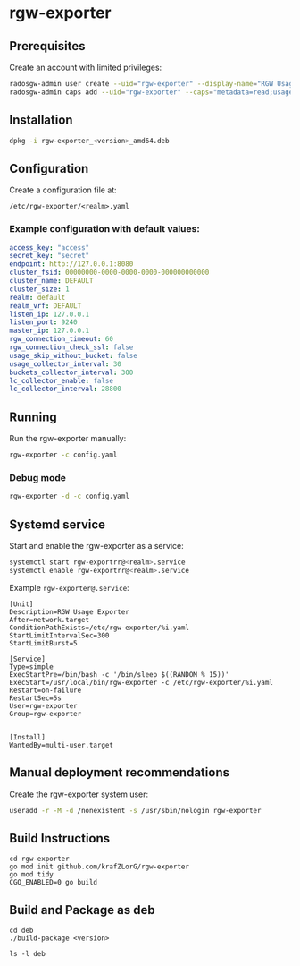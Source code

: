 # rgw-exporter

## Prerequisites

Create an account with limited privileges:

```bash
radosgw-admin user create --uid="rgw-exporter" --display-name="RGW Usage Exporter"
radosgw-admin caps add --uid="rgw-exporter" --caps="metadata=read;usage=read;info=read;buckets=read;users=read"
```

## Installation

```sh
dpkg -i rgw-exporter_<version>_amd64.deb
```

## Configuration

Create a configuration file at: 
```
/etc/rgw-exporter/<realm>.yaml
```

### Example configuration with default values:

```yaml
access_key: "access"
secret_key: "secret"
endpoint: http://127.0.0.1:8080
cluster_fsid: 00000000-0000-0000-0000-000000000000
cluster_name: DEFAULT
cluster_size: 1
realm: default
realm_vrf: DEFAULT
listen_ip: 127.0.0.1
listen_port: 9240
master_ip: 127.0.0.1
rgw_connection_timeout: 60
rgw_connection_check_ssl: false
usage_skip_without_bucket: false
usage_collector_interval: 30
buckets_collector_interval: 300
lc_collector_enable: false
lc_collector_interval: 28800
```

## Running

Run the rgw-exporter manually:

```sh
rgw-exporter -c config.yaml
```

### Debug mode

```sh
rgw-exporter -d -c config.yaml
```

## Systemd service

Start and enable the rgw-exporter as a service:

```sh
systemctl start rgw-exportrr@<realm>.service
systemctl enable rgw-exportrr@<realm>.service
```

Example `rgw-exporter@.service`:

```systemd.unit
[Unit]
Description=RGW Usage Exporter
After=network.target
ConditionPathExists=/etc/rgw-exporter/%i.yaml
StartLimitIntervalSec=300
StartLimitBurst=5

[Service]
Type=simple
ExecStartPre=/bin/bash -c '/bin/sleep $((RANDOM % 15))'
ExecStart=/usr/local/bin/rgw-exporter -c /etc/rgw-exporter/%i.yaml
Restart=on-failure
RestartSec=5s
User=rgw-exporter
Group=rgw-exporter


[Install]
WantedBy=multi-user.target
```

## Manual deployment recommendations

Create the rgw-exporter system user:

```sh
useradd -r -M -d /nonexistent -s /usr/sbin/nologin rgw-exporter
```

## Build Instructions

```shell
cd rgw-exporter
go mod init github.com/krafZLorG/rgw-exporter
go mod tidy
CGO_ENABLED=0 go build
```

## Build and Package as deb

```shell
cd deb
./build-package <version>

ls -l deb
```